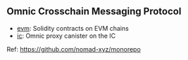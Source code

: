 ## Omnic Crosschain Messaging Protocol

* [evm](./evm): Solidity contracts on EVM chains
* [ic](./ic): Omnic proxy canister on the IC



Ref: https://github.com/nomad-xyz/monorepo
